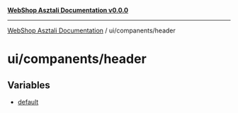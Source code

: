 [**WebShop Asztali Documentation v0.0.0**](../../../README.md)

***

[WebShop Asztali Documentation](../../../modules.md) / ui/companents/header

# ui/companents/header

## Variables

- [default](variables/default.md)
